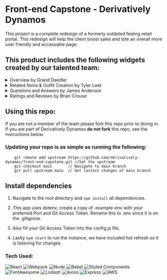 # Front-end Capstone - Derivatively Dynamos

This project is a complete redesign of a formerly outdated feeling retail portal. This redesign will help the client boost sales and tote an overall more user friendly and accessable page.

## This product includes the following widgets created by our talented team:

<details>
<summary>Overview by Grand Deedler</summary>
<br>
-your text here-
</details>

<details>
<summary>Related Items & Outfit Creation by Tyler Leet</summary>
<br>
-your text here-
</details>

<details>
<summary>Questions and Answers by James Anderson</summary>
<br>
-your text here-
</details>

<details>
<summary>Ratings and Reviews by Brian Crouse</summary>
<br>
Ratings and Reviews is meant to show a comprehensive breakdown of all user ratings for the currently selected product. This includes; the product's average rating, followed by percentage based "star rating" shown by a horizontal bar graph, as well as product characteristics represented by a slider. The reviews display lets users read into what others have thought about the product and post a review themselves, which is sent to Atelier API.
</details>

## Using this repo:

If you are not a member of the team please fork this repo prior to diving in. If you are part of Derivatively Dynamos **do not fork** this repo, see the instructions below.

### Updating your repo is as simple as running the following:

```
    git remote add upstream https://github.com/derivatively-dynamos/front-end-capstone.git //Set the upstream
    git checkout main       // Navigate to main branch
    git pull upstream main  // Get lastest changes of main branch
```
## Install dependencies

1. Navigate to the root directory and `npm install` all dependencies.

2. This app uses dotenv, create a copy of .example-env with your preferred Port and Git Access Token. Rename this to .env since it is on the .gitignore.

3. Also fill your Git Access Token into the config.js file.

4. Lastly `npm start` to run the instance, we have included hot refresh so it is listening for changes.

### Tech Used:
![React](https://img.shields.io/badge/-React-61DAFB?logo=react&logoColor=white&style=plastic)
![Webpack](https://img.shields.io/badge/-Webpack-8DD6F9?logo=webpack&logoColor=white&style=plastic)
![Node](https://img.shields.io/badge/-Node-9ACD32?logo=node.js&logoColor=white&style=plastic)
![Babel](https://img.shields.io/badge/-Babel-F9DC3E?logo=babel&logoColor=white&style=plastic)
![Styled Components](https://img.shields.io/badge/-Styled_Components-DB7093?logo=styled-components&logoColor=white&style=plastic)
![FontAwesome](https://img.shields.io/badge/-Font_Awesome-146ebe?logo=fontawesome&logoColor=white&style=plastic)
![Lodash](https://img.shields.io/badge/-Lodash-3492ff?logo=lodash&logoColor=white&style=plastic)
![Axios](https://img.shields.io/badge/-Axios-373747?logo=axios&logoColor=white&style=plastic)
![Express](https://img.shields.io/badge/-Express-DCDCDC?logo=express&logoColor=black&style=plastic)
![AWS](https://img.shields.io/badge/-AWS-000000?logo=amazon-aws&logoColor=white&style=plastic)
